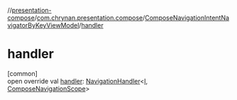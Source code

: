 //[presentation-compose](../../../index.md)/[com.chrynan.presentation.compose](../index.md)/[ComposeNavigationIntentNavigatorByKeyViewModel](index.md)/[handler](handler.md)

# handler

[common]\
open override val [handler](handler.md): [NavigationHandler](../../../../presentation-core/presentation-core/com.chrynan.presentation/-navigation-handler/index.md)&lt;[I](index.md), [ComposeNavigationScope](../-compose-navigation-scope/index.md)&gt;
